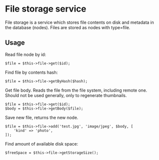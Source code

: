 # File storage service

File storage is a service which stores file contents on disk and metadata in the database (nodes).  Files are stored as nodes with type=file.


## Usage

Read file node by id:

```
$file = $this->file->get($id);
```

Find file by contents hash:

```
$file = $this->file->getByHash($hash);
```

Get file body.  Reads the file from the file system, including remote one.  Should not be used generally, only to regenerate thumbnails.

```
$file = $this->file->get($id);
$body = $this->file->getBody($file);
```

Save new file, returns the new node.

```
$file = $this->file->add('test.jpg', 'image/jpeg', $body, [
    'kind' => 'photo',
]);
```

Find amount of available disk space:

```
$freeSpace = $this->file->getStorageSize();
```
